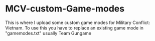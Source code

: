# MCV-custom-Game-modes

This is where I upload some custom game modes for Military Conflict: Vietnam. To use this you have to replace an existing game mode in "gamemodes.txt" usually Team Gungame
